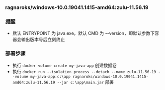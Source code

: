 ### ragnaroks/windows-10.0.19041.1415-amd64:zulu-11.56.19

### 提醒
- 默认 ENTRYPOINT 为 java.exe，默认 CMD 为 --version，即默认参数下容器会输出版本号后立刻终止

### 部署步骤
- 执行 `docker volume create my-java-app` 创建数据卷
- 执行 `docker run --isolation process --detach --name zulu-11.56.19 --volume my-java-app:c:\app ragnaroks/windows-10.0.19041.1415-amd64:zulu-11.56.19 --jar c:\app\main.jar` 部署
